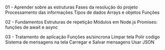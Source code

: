 01 - Aprender sobre as estruturas
    Fases da resolução do projeto
    Processamento das informações
    Tipos de dados
    Arrays e objetos
    Funções

02 - Fundamentos
    Estruturas de repetição
    Módulos em Node.js
    Promises: funções de await e async

03 - Tratamento de aplicação
    Funções as/sincrona
    Limpar tela
    Polir codigo
    Sistema de mensagens na tela
    Carregar e Salvar mensagens
    Usar JSON
